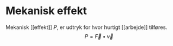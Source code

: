 # Mekanisk effekt
Mekanisk [[effekt]] $P$, er udtryk for hvor hurtigt [[arbejde]] tilføres.
$$P = \vec{F} \bullet \vec{v}$$